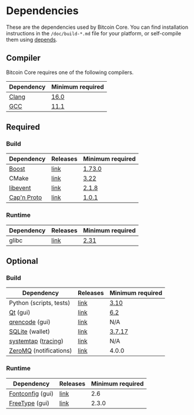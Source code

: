 # Dependencies

These are the dependencies used by Bitcoin Core.
You can find installation instructions in the `/doc/build-*.md` file for your platform, or self-compile
them using [depends](/depends/README.md).

## Compiler

Bitcoin Core requires one of the following compilers.

| Dependency | Minimum required |
| --- | --- |
| [Clang](https://clang.llvm.org) | [16.0](https://github.com/bitcoin/bitcoin/pull/30263) |
| [GCC](https://gcc.gnu.org) | [11.1](https://github.com/bitcoin/bitcoin/pull/29091) |

## Required

### Build

| Dependency | Releases | Minimum required |
| --- | --- | --- |
| [Boost](../depends/packages/boost.mk) | [link](https://www.boost.org/users/download/) | [1.73.0](https://github.com/bitcoin/bitcoin/pull/29066) |
| CMake | [link](https://cmake.org/) | [3.22](https://github.com/bitcoin/bitcoin/pull/30454) |
| [libevent](../depends/packages/libevent.mk) | [link](https://github.com/libevent/libevent/releases) | [2.1.8](https://github.com/bitcoin/bitcoin/pull/24681) |
[Cap'n Proto](../depends/packages/capnp.mk) | [link](https://capnproto.org) | [1.0.1](https://capnproto.org/install.html) | 1.2.0 | Yes |

### Runtime

| Dependency | Releases | Minimum required |
| --- | --- | --- |
| glibc | [link](https://www.gnu.org/software/libc/) | [2.31](https://github.com/bitcoin/bitcoin/pull/29987)

## Optional

### Build

| Dependency | Releases | Minimum required |
| --- | --- | --- |
| Python (scripts, tests) | [link](https://www.python.org) | [3.10](https://github.com/bitcoin/bitcoin/pull/30527) |
| [Qt](../depends/packages/qt.mk) (gui) | [link](https://download.qt.io/archive/qt/) | [6.2](https://github.com/bitcoin/bitcoin/pull/30997) |
| [qrencode](../depends/packages/qrencode.mk) (gui) | [link](https://fukuchi.org/works/qrencode/) | N/A |
| [SQLite](../depends/packages/sqlite.mk) (wallet) | [link](https://sqlite.org) | [3.7.17](https://github.com/bitcoin/bitcoin/pull/19077) |
| [systemtap](../depends/packages/systemtap.mk) ([tracing](tracing.md)) | [link](https://sourceware.org/systemtap/) | N/A |
| [ZeroMQ](../depends/packages/zeromq.mk) (notifications) | [link](https://github.com/zeromq/libzmq/releases) | 4.0.0 |

### Runtime

| Dependency | Releases | Minimum required |
| --- | --- | --- |
| [Fontconfig](../depends/packages/fontconfig.mk) (gui) | [link](https://www.freedesktop.org/wiki/Software/fontconfig/) | 2.6 |
| [FreeType](../depends/packages/freetype.mk) (gui) | [link](https://freetype.org) | 2.3.0 |
